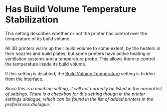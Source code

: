 Has Build Volume Temperature Stabilization
====
This setting describes whether or not the printer has control over the temperature of its build volume. 

All 3D printers warm up their build volume to some extent, by the heaters in their nozzles and build plates, but some printers have active heating or ventilation systems and a temperature probe. This allows them to control the temperature inside its build volume.

If this setting is disabled, the [Build Volume Temperature](../material/build_volume_temperature.md) setting is hidden from the interface. 

*Since this is a machine setting, it will not normally be listed in the normal list of settings. There is a checkbox for this setting though in the printer settings dialogue, which can be found in the list of added printers in the preferences dialogue.*